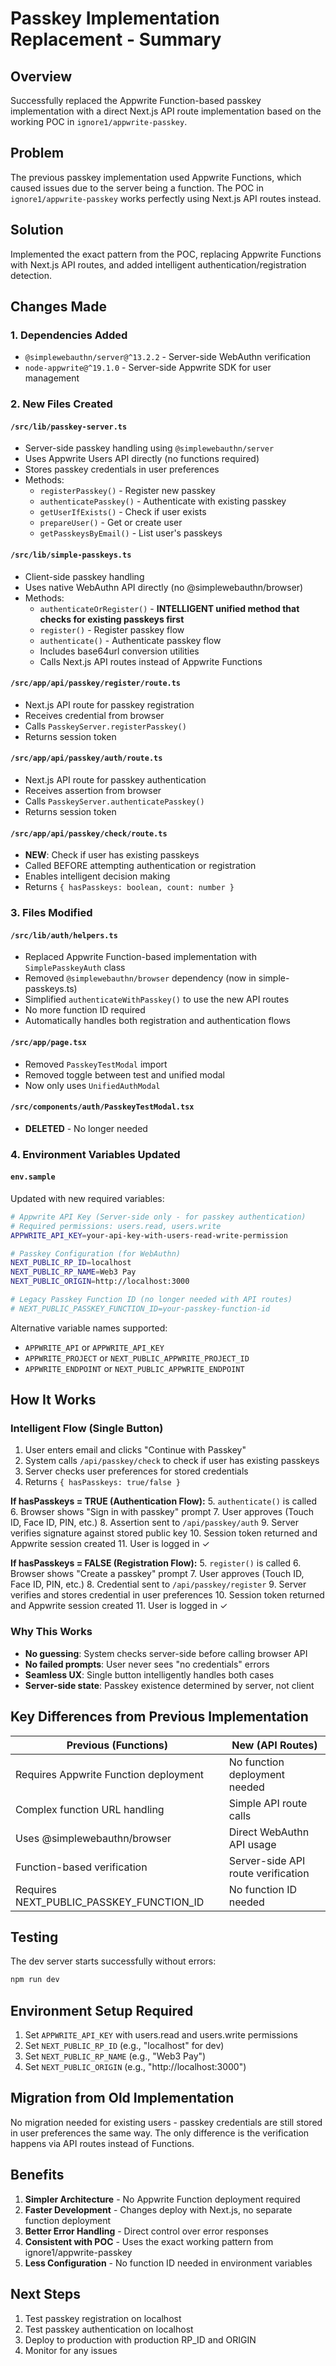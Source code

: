 # Passkey Implementation Replacement - Summary

## Overview
Successfully replaced the Appwrite Function-based passkey implementation with a direct Next.js API route implementation based on the working POC in `ignore1/appwrite-passkey`.

## Problem
The previous passkey implementation used Appwrite Functions, which caused issues due to the server being a function. The POC in `ignore1/appwrite-passkey` works perfectly using Next.js API routes instead.

## Solution
Implemented the exact pattern from the POC, replacing Appwrite Functions with Next.js API routes, and added intelligent authentication/registration detection.

## Changes Made

### 1. Dependencies Added
- `@simplewebauthn/server@^13.2.2` - Server-side WebAuthn verification
- `node-appwrite@^19.1.0` - Server-side Appwrite SDK for user management

### 2. New Files Created

#### `/src/lib/passkey-server.ts`
- Server-side passkey handling using `@simplewebauthn/server`
- Uses Appwrite Users API directly (no functions required)
- Stores passkey credentials in user preferences
- Methods:
  - `registerPasskey()` - Register new passkey
  - `authenticatePasskey()` - Authenticate with existing passkey
  - `getUserIfExists()` - Check if user exists
  - `prepareUser()` - Get or create user
  - `getPasskeysByEmail()` - List user's passkeys

#### `/src/lib/simple-passkeys.ts`
- Client-side passkey handling
- Uses native WebAuthn API directly (no @simplewebauthn/browser)
- Methods:
  - `authenticateOrRegister()` - **INTELLIGENT unified method that checks for existing passkeys first**
  - `register()` - Register passkey flow
  - `authenticate()` - Authenticate passkey flow
  - Includes base64url conversion utilities
  - Calls Next.js API routes instead of Appwrite Functions

#### `/src/app/api/passkey/register/route.ts`
- Next.js API route for passkey registration
- Receives credential from browser
- Calls `PasskeyServer.registerPasskey()`
- Returns session token

#### `/src/app/api/passkey/auth/route.ts`
- Next.js API route for passkey authentication
- Receives assertion from browser
- Calls `PasskeyServer.authenticatePasskey()`
- Returns session token

#### `/src/app/api/passkey/check/route.ts`
- **NEW**: Check if user has existing passkeys
- Called BEFORE attempting authentication or registration
- Enables intelligent decision making
- Returns `{ hasPasskeys: boolean, count: number }`

### 3. Files Modified

#### `/src/lib/auth/helpers.ts`
- Replaced Appwrite Function-based implementation with `SimplePasskeyAuth` class
- Removed `@simplewebauthn/browser` dependency (now in simple-passkeys.ts)
- Simplified `authenticateWithPasskey()` to use the new API routes
- No more function ID required
- Automatically handles both registration and authentication flows

#### `/src/app/page.tsx`
- Removed `PasskeyTestModal` import
- Removed toggle between test and unified modal
- Now only uses `UnifiedAuthModal`

#### `/src/components/auth/PasskeyTestModal.tsx`
- **DELETED** - No longer needed

### 4. Environment Variables Updated

#### `env.sample`
Updated with new required variables:
```bash
# Appwrite API Key (Server-side only - for passkey authentication)
# Required permissions: users.read, users.write
APPWRITE_API_KEY=your-api-key-with-users-read-write-permission

# Passkey Configuration (for WebAuthn)
NEXT_PUBLIC_RP_ID=localhost
NEXT_PUBLIC_RP_NAME=Web3 Pay
NEXT_PUBLIC_ORIGIN=http://localhost:3000

# Legacy Passkey Function ID (no longer needed with API routes)
# NEXT_PUBLIC_PASSKEY_FUNCTION_ID=your-passkey-function-id
```

Alternative variable names supported:
- `APPWRITE_API` or `APPWRITE_API_KEY`
- `APPWRITE_PROJECT` or `NEXT_PUBLIC_APPWRITE_PROJECT_ID`
- `APPWRITE_ENDPOINT` or `NEXT_PUBLIC_APPWRITE_ENDPOINT`

## How It Works

### Intelligent Flow (Single Button)
1. User enters email and clicks "Continue with Passkey"
2. System calls `/api/passkey/check` to check if user has existing passkeys
3. Server checks user preferences for stored credentials
4. Returns `{ hasPasskeys: true/false }`

**If hasPasskeys = TRUE (Authentication Flow):**
5. `authenticate()` is called
6. Browser shows "Sign in with passkey" prompt
7. User approves (Touch ID, Face ID, PIN, etc.)
8. Assertion sent to `/api/passkey/auth`
9. Server verifies signature against stored public key
10. Session token returned and Appwrite session created
11. User is logged in ✓

**If hasPasskeys = FALSE (Registration Flow):**
5. `register()` is called
6. Browser shows "Create a passkey" prompt
7. User approves (Touch ID, Face ID, PIN, etc.)
8. Credential sent to `/api/passkey/register`
9. Server verifies and stores credential in user preferences
10. Session token returned and Appwrite session created
11. User is logged in ✓

### Why This Works
- **No guessing**: System checks server-side before calling browser API
- **No failed prompts**: User never sees "no credentials" errors
- **Seamless UX**: Single button intelligently handles both cases
- **Server-side state**: Passkey existence determined by server, not client

## Key Differences from Previous Implementation

| Previous (Functions) | New (API Routes) |
|---------------------|------------------|
| Requires Appwrite Function deployment | No function deployment needed |
| Complex function URL handling | Simple API route calls |
| Uses @simplewebauthn/browser | Direct WebAuthn API usage |
| Function-based verification | Server-side API route verification |
| Requires NEXT_PUBLIC_PASSKEY_FUNCTION_ID | No function ID needed |

## Testing

The dev server starts successfully without errors:
```bash
npm run dev
```

## Environment Setup Required

1. Set `APPWRITE_API_KEY` with users.read and users.write permissions
2. Set `NEXT_PUBLIC_RP_ID` (e.g., "localhost" for dev)
3. Set `NEXT_PUBLIC_RP_NAME` (e.g., "Web3 Pay")
4. Set `NEXT_PUBLIC_ORIGIN` (e.g., "http://localhost:3000")

## Migration from Old Implementation

No migration needed for existing users - passkey credentials are still stored in user preferences the same way. The only difference is the verification happens via API routes instead of Functions.

## Benefits

1. **Simpler Architecture** - No Appwrite Function deployment required
2. **Faster Development** - Changes deploy with Next.js, no separate function deployment
3. **Better Error Handling** - Direct control over error responses
4. **Consistent with POC** - Uses the exact working pattern from ignore1/appwrite-passkey
5. **Less Configuration** - No function ID needed in environment variables

## Next Steps

1. Test passkey registration on localhost
2. Test passkey authentication on localhost
3. Deploy to production with production RP_ID and ORIGIN
4. Monitor for any issues
